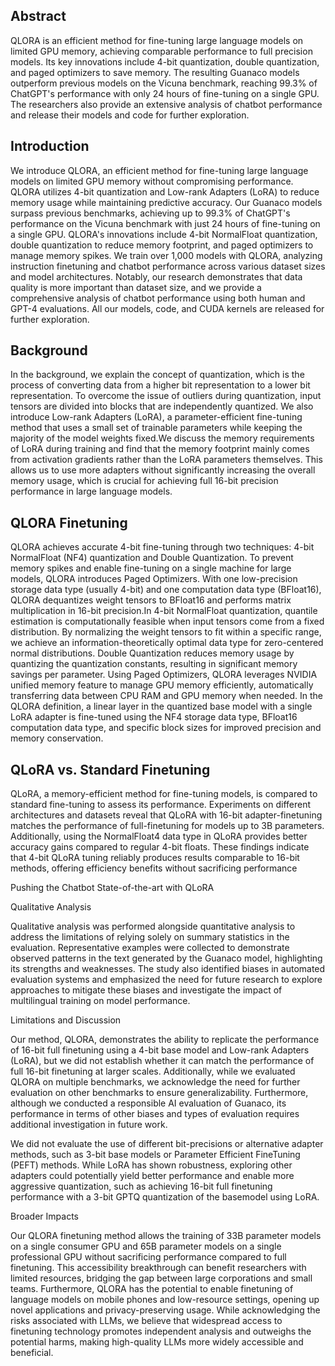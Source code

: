 ## Abstract

QLORA is an efficient method for fine-tuning large language models on limited GPU memory, achieving comparable performance to full precision models. 
Its key innovations include 4-bit quantization, double quantization, and paged optimizers to save memory. 
The resulting Guanaco models outperform previous models on the Vicuna benchmark, reaching 99.3% of ChatGPT's performance with only 24 hours of fine-tuning on a single GPU. 
The researchers also provide an extensive analysis of chatbot performance and release their models and code for further exploration.

## Introduction

We introduce QLORA, an efficient method for fine-tuning large language models on limited GPU memory without compromising performance. 
QLORA utilizes 4-bit quantization and Low-rank Adapters (LoRA) to reduce memory usage while maintaining predictive accuracy. 
Our Guanaco models surpass previous benchmarks, achieving up to 99.3% of ChatGPT's performance on the Vicuna benchmark with just 24 hours of fine-tuning on a single GPU.
QLORA's innovations include 4-bit NormalFloat quantization, double quantization to reduce memory footprint, and paged optimizers to manage memory spikes. 
We train over 1,000 models with QLORA, analyzing instruction finetuning and chatbot performance across various dataset sizes and model architectures. 
Notably, our research demonstrates that data quality is more important than dataset size, and we provide a comprehensive analysis of chatbot performance using both human and GPT-4 
evaluations. All our models, code, and CUDA kernels are released for further exploration.


## Background

In the background, we explain the concept of quantization, which is the process of converting data from a higher bit representation to a 
lower bit representation. To overcome the issue of outliers during quantization, input tensors are divided into blocks that are independently quantized. 
We also introduce Low-rank Adapters (LoRA), a parameter-efficient fine-tuning method that uses a small set of trainable parameters while keeping the majority of 
the model weights fixed.We discuss the memory requirements of LoRA during training and find that the memory footprint mainly comes from activation gradients 
rather than the LoRA parameters themselves. This allows us to use more adapters without significantly increasing the overall memory usage, which is crucial for achieving 
full 16-bit precision performance in large language models.


## QLORA Finetuning

QLORA achieves accurate 4-bit fine-tuning through two techniques: 4-bit NormalFloat (NF4) quantization and Double Quantization. 
To prevent memory spikes and enable fine-tuning on a single machine for large models, QLORA introduces Paged Optimizers. 
With one low-precision storage data type (usually 4-bit) and one computation data type (BFloat16), QLORA dequantizes weight tensors to BFloat16 and performs matrix 
multiplication in 16-bit precision.In 4-bit NormalFloat quantization, quantile estimation is computationally feasible when input tensors 
come from a fixed distribution. By normalizing the weight tensors to fit within a specific range, we achieve an information-theoretically optimal data type for 
zero-centered normal distributions. Double Quantization reduces memory usage by quantizing the quantization constants, resulting in significant memory savings per parameter.
Using Paged Optimizers, QLORA leverages NVIDIA unified memory feature to manage GPU memory efficiently, automatically 
transferring data between CPU RAM and GPU memory when needed. In the QLORA definition, a linear layer in the quantized base model with a single LoRA adapter is 
fine-tuned using the NF4 storage data type, BFloat16 computation data type, and specific block sizes for improved precision and memory conservation.

## QLoRA vs. Standard Finetuning

QLoRA, a memory-efficient method for fine-tuning models, is compared to standard fine-tuning to assess its performance. Experiments on different architectures and datasets reveal that QLoRA with 16-bit adapter-finetuning matches the performance of full-finetuning for models up to 3B parameters. Additionally, using the NormalFloat4 data type in QLoRA provides better accuracy gains compared to regular 4-bit floats. These findings indicate that 4-bit QLoRA tuning reliably produces results comparable to 16-bit methods, offering efficiency benefits without sacrificing performance

Pushing the Chatbot State-of-the-art with QLoRA


Qualitative Analysis

Qualitative analysis was performed alongside quantitative analysis to address the limitations of relying solely on summary statistics in the evaluation. Representative examples were collected to demonstrate observed patterns in the text generated by the Guanaco model, highlighting its strengths and weaknesses. The study also identified biases in automated evaluation systems and emphasized the need for future research to explore approaches to mitigate these biases and investigate the impact of multilingual training on model performance.

Limitations and Discussion

Our method, QLORA, demonstrates the ability to replicate the performance of 16-bit full finetuning using a 4-bit base model and Low-rank Adapters (LoRA), but we did not establish whether it can match the performance of full 16-bit finetuning at larger scales. Additionally, while we evaluated QLORA on multiple benchmarks, we acknowledge the need for further evaluation on other benchmarks to ensure generalizability. Furthermore, although we conducted a responsible AI evaluation of Guanaco, its performance in terms of other biases and types of evaluation requires additional investigation in future work.

We did not evaluate the use of different bit-precisions or alternative adapter methods, such as 3-bit base models or Parameter Efficient FineTuning (PEFT) methods. While LoRA has shown robustness, exploring other adapters could potentially yield better performance and enable more aggressive quantization, such as achieving 16-bit full finetuning performance with a 3-bit GPTQ quantization of the basemodel using LoRA.


Broader Impacts

Our QLORA finetuning method allows the training of 33B parameter models on a single consumer GPU and 65B parameter models on a single professional GPU without sacrificing performance compared to full finetuning. This accessibility breakthrough can benefit researchers with limited resources, bridging the gap between large corporations and small teams. Furthermore, QLORA has the potential to enable finetuning of language models on mobile phones and low-resource settings, opening up novel applications and privacy-preserving usage. While acknowledging the risks associated with LLMs, we believe that widespread access to finetuning technology promotes independent analysis and outweighs the potential harms, making high-quality LLMs more widely accessible and beneficial.
